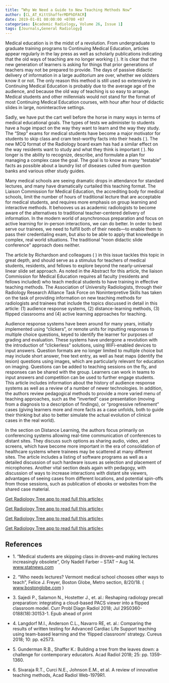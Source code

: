 ```yaml
---
title: “Why We Need a Guide to New Teaching Methods Now”
author: [CL_AT_KittShafferMDPhDFACR]
date: 2019-01-01 00:00:00 +0700 +07
categories: [Academic Radiology, Volume 26, Issue 1]
tags: [Journals,General Radiology]
---
```

Medical education is in the midst of a revolution. From undergraduate to graduate training programs to Continuing Medical Education, articles appear regularly in the lay press as well as scholarly publications indicating that the old ways of teaching are no longer working ( ). It is clear that the new generation of learners is asking for things that prior generations of teachers may not be prepared to provide. The days of passive didactic delivery of information in a large auditorium are over, whether we oldsters know it or not. The only reason this method is still used so extensively in Continuing Medical Education is probably due to the average age of the audience, and because the old way of teaching is so easy to arrange. Medical students and other millennials would not stand for the format of most Continuing Medical Education courses, with hour after hour of didactic slides in large, noninteractive settings.

Sadly, we have put the cart well before the horse in many ways in terms of medical educational goals. The types of tests we administer to students have a huge impact on the way they want to learn and the way they study. The “Step” exams for medical students have become a major motivator for students to skip class and cram test-worthy facts into their heads ( ). The new MCQ format of the Radiology board exam has had a similar effect on the way residents want to study and what they think is important ( ). No longer is the ability to recognize, describe, and formulate a plan for managing a complex case the goal. The goal is to know as many “testable” facts as possible about a laundry list of diseases culled from question banks and various other study guides.

Many medical schools are seeing dramatic drops in attendance for standard lectures, and many have dramatically curtailed this teaching format. The Liaison Commission for Medical Education, the accrediting body for medical schools, limit the number of hours of traditional lecture that are acceptable for medical students, and requires more emphasis on group learning and interactive methods. It behooves us as academic radiologists to become aware of the alternatives to traditional teacher-centered delivery of information. In the modern world of asynchronous preparation and focus on active learning for in-person interactions, we can do better. In order to best serve our trainees, we need to fulfill both of their needs—to enable them to pass their credentialing exam, but also to be able to apply that knowledge in complex, real world situations. The traditional “noon didactic slide conference” approach does neither.

The article by Richardson and colleagues ( ) in this issue tackles this topic in great depth, and should serve as a stimulus for teachers of medical students, residents, and fellows to explore beyond the nearly-universal linear slide set approach. As noted in the Abstract for this article, the liaison Commission for Medical Education requires all faculty (residents and fellows included) who teach medical students to have training in effective teaching methods. The Association of University Radiologists, through their Radiology Research Alliance Task Force on Noninterpretive Skills has taken on the task of providing information on new teaching methods for radiologists and trainees that include the topics discussed in detail in this article: (1) audience response systems, (2) distance-learning methods, (3) flipped classrooms and (4) active learning approaches for teaching.

Audience response systems have been around for many years, initially implemented using “clickers”, or remote units for inputting responses to multiple choice questions, keyed to identify the learner for purposes of grading and evaluation. These systems have undergone a revolution with the introduction of “clickerless” solutions, using WiFi-enabled devices to input answers. Question formats are no longer limited to multiple choice but may include short answer, free text entry, as well as heat maps (identify the lesion) questions using images, which are particularly relevant for education on imaging. Questions can be added to teaching sessions on the fly, and responses can be shared with the group. Learners can work in teams to input answers and competition can be used to further engage students. This article includes information about the history of audience response systems as well as a review of a number of newer technologies. In addition, the authors review pedagogical methods to provide a more varied menu of teaching approaches, such as the “inverted” case presentation (moving from a diagnosis to a description of findings), or “progressive refinement” cases (giving learners more and more facts as a case unfolds, both to guide their thinking but also to better simulate the actual evolution of clinical cases in the real world).

In the section on Distance Learning, the authors focus primarily on conferencing systems allowing real-time communication of conferences to distant sites. They discuss such options as sharing audio, video, and screens, which have become more important in the era of consolidation of healthcare systems where trainees may be scattered at many different sites. The article includes a listing of software programs as well as a detailed discussion of such hardware issues as selection and placement of microphones. Another vital section deals again with pedagogy, with discussion of ways to increase interactions with distant site viewers, advantages of seeing cases from different locations, and potential spin-offs from those sessions, such as publication of ebooks or websites from the shared case material.

[Get Radiology Tree app to read full this article<](https://clinicalpub.com/app)

[Get Radiology Tree app to read full this article<](https://clinicalpub.com/app)

[Get Radiology Tree app to read full this article<](https://clinicalpub.com/app)

[Get Radiology Tree app to read full this article<](https://clinicalpub.com/app)

## References

- 1\.  “Medical students are skipping class in droves–and making lectures increasingly obsolete”, Orly Nadell Farber – STAT – Aug 14. www.statnews.com

- 2\.  “Who needs lectures? Vermont medical school chooses other ways to teach”, Felice J. Freyer, Boston Globe, Metro section, 8/20/18. (  www.bostonglobe.com  )


- 3\. Sajedi P., Salamon N., Hostetter J., et. al.: Reshaping radiology precall preparation: integrating a cloud-based PACS viewer into a flipped classroom model. Curr Probl Diagn Radiol 2018; Jul 29S0360-0188(18):30153-1. Epub ahead of print


- 4\. Langdorf M.I., Anderson C.L., Navarro RE, et. al.: Comparing the results of written testing for Advanced Cardiac Life Support teaching using team-based learning and the ‘flipped classroom’ strategy. Cureus 2018; 10: pp. e2573.


- 5\. Gunderman R.B., Shaffer K.: Building a tree from the leaves down: a challenge for contemporary educators. Acad Radiol 2018; 25: pp. 1359-1360.


- 6\.  Sivaraja R.T., Curci N.E., Johnson E.M., et al. A review of innovative teaching methods, Acad Radiol Web-1979R1.